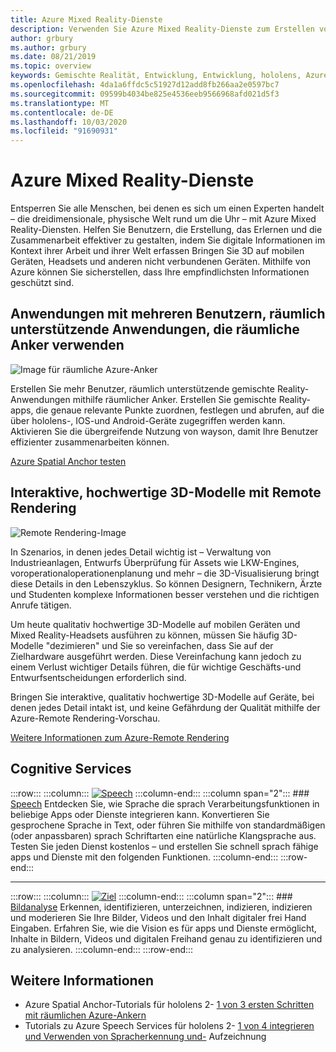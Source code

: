```yaml
---
title: Azure Mixed Reality-Dienste
description: Verwenden Sie Azure Mixed Reality-Dienste zum Erstellen von 3D-, multibenutzerfähigen und räumlich-fähigen Anwendungen, die über hololens-, IOS-und Android-Geräte zugänglich sind.
author: grbury
ms.author: grbury
ms.date: 08/21/2019
ms.topic: overview
keywords: Gemischte Realität, Entwicklung, Entwicklung, hololens, Azure-Dienste, räumliche Anker, Sprache, Vision, Remote Rendering
ms.openlocfilehash: 4da1a6ffdc5c51927d12add8fb266aa2e0597bc7
ms.sourcegitcommit: 09599b4034be825e4536eeb9566968afd021d5f3
ms.translationtype: MT
ms.contentlocale: de-DE
ms.lasthandoff: 10/03/2020
ms.locfileid: "91690931"
---
```

# <a name="azure-mixed-reality-services"></a>Azure Mixed Reality-Dienste
Entsperren Sie alle Menschen, bei denen es sich um einen Experten handelt – die dreidimensionale, physische Welt rund um die Uhr – mit Azure Mixed Reality-Diensten. Helfen Sie Benutzern, die Erstellung, das Erlernen und die Zusammenarbeit effektiver zu gestalten, indem Sie digitale Informationen im Kontext ihrer Arbeit und ihrer Welt erfassen Bringen Sie 3D auf mobilen Geräten, Headsets und anderen nicht verbundenen Geräten. Mithilfe von Azure können Sie sicherstellen, dass Ihre empfindlichsten Informationen geschützt sind.

## <a name="multi-user-spatially-aware-applications-using-spatial-anchors"></a>Anwendungen mit mehreren Benutzern, räumlich unterstützende Anwendungen, die räumliche Anker verwenden

![ Image für räumliche Azure-Anker](../design/images/AzureSpatialAnchors.jpg)

Erstellen Sie mehr Benutzer, räumlich unterstützende gemischte Reality-Anwendungen mithilfe räumlicher Anker. Erstellen Sie gemischte Reality-apps, die genaue relevante Punkte zuordnen, festlegen und abrufen, auf die über hololens-, IOS-und Android-Geräte zugegriffen werden kann. Aktivieren Sie die übergreifende Nutzung von wayson, damit Ihre Benutzer effizienter zusammenarbeiten können.

[Azure Spatial Anchor testen](https://docs.microsoft.com/azure/spatial-anchors)


## <a name="interactive-high-quality-3d-models-using-remote-rendering"></a>Interaktive, hochwertige 3D-Modelle mit Remote Rendering

![ Remote Rendering-Image](../design/images/RemoteRendering.jpg)

In Szenarios, in denen jedes Detail wichtig ist – Verwaltung von Industrieanlagen, Entwurfs Überprüfung für Assets wie LKW-Engines, voroperationaloperationenplanung und mehr – die 3D-Visualisierung bringt diese Details in den Lebenszyklus. So können Designern, Technikern, Ärzte und Studenten komplexe Informationen besser verstehen und die richtigen Anrufe tätigen.

Um heute qualitativ hochwertige 3D-Modelle auf mobilen Geräten und Mixed Reality-Headsets ausführen zu können, müssen Sie häufig 3D-Modelle "dezimieren" und Sie so vereinfachen, dass Sie auf der Zielhardware ausgeführt werden. Diese Vereinfachung kann jedoch zu einem Verlust wichtiger Details führen, die für wichtige Geschäfts-und Entwurfsentscheidungen erforderlich sind.

Bringen Sie interaktive, qualitativ hochwertige 3D-Modelle auf Geräte, bei denen jedes Detail intakt ist, und keine Gefährdung der Qualität mithilfe der Azure-Remote Rendering-Vorschau.

[Weitere Informationen zum Azure-Remote Rendering](https://azure.microsoft.com/services/remote-rendering)


## <a name="cognitive-services"></a>Cognitive Services

:::row:::
    :::column:::
       [![Speech](images/speech.jpg)](https://docs.microsoft.com/azure/cognitive-services/speech-service/)
    :::column-end:::
    :::column span="2":::
        ### <a name="speech"></a>[Speech](https://docs.microsoft.com/azure/cognitive-services/speech-service/)
        Entdecken Sie, wie Sprache die sprach Verarbeitungsfunktionen in beliebige Apps oder Dienste integrieren kann. Konvertieren Sie gesprochene Sprache in Text, oder führen Sie mithilfe von standardmäßigen (oder anpassbaren) sprach Schriftarten eine natürliche Klangsprache aus. Testen Sie jeden Dienst kostenlos – und erstellen Sie schnell sprach fähige apps und Dienste mit den folgenden Funktionen.
    :::column-end:::
:::row-end:::

---

:::row:::
    :::column:::
       [![Ziel](images/vision.jpg)](https://docs.microsoft.com/azure/cognitive-services/computer-vision/)
    :::column-end:::
    :::column span="2":::
        ### <a name="vision"></a>[Bildanalyse](https://docs.microsoft.com/azure/cognitive-services/computer-vision/)
        Erkennen, identifizieren, unterzeichnen, indizieren, indizieren und moderieren Sie Ihre Bilder, Videos und den Inhalt digitaler frei Hand Eingaben. Erfahren Sie, wie die Vision es für apps und Dienste ermöglicht, Inhalte in Bildern, Videos und digitalen Freihand genau zu identifizieren und zu analysieren.
    :::column-end:::
:::row-end:::


## <a name="see-also"></a>Weitere Informationen

* Azure Spatial Anchor-Tutorials für hololens 2- [1 von 3 ersten Schritten mit räumlichen Azure-Ankern](../mrlearning-asa-ch1.md)
* Tutorials zu Azure Speech Services für hololens 2- [1 von 4 integrieren und Verwenden von Spracherkennung und-](../develop/unity/tutorials/mrlearning-speechSDK-ch1.md) Aufzeichnung
